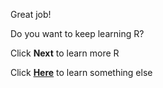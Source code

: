 Great job! 


Do you want to keep learning R? 


Click **Next** to learn more R


Click [**Here**](https://uclapsych.qualtrics.com/jfe/form/SV_24zyJv5sB10fdxI) to learn something else 

